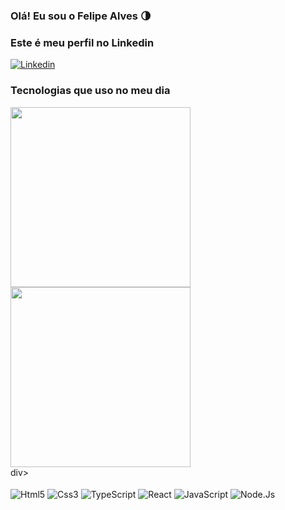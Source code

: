 


### Olá! Eu sou o Felipe Alves 🌗

### Este é meu perfil no Linkedin

[![Linkedin](https://img.shields.io/badge/LinkedIn-0077B5?style=for-the-badge&logo=linkedin&logoColor=white)](https://www.linkedin.com/in/felipe-alves-226392207/) 




### Tecnologias que uso no meu dia
<div styled="display: flex">
<img width='288px' src="https://github-readme-stats.vercel.app/api?username=Felipe-Lv&show_icons=true&theme=radical" />
<img width='288px' src="https://github-readme-stats.vercel.app/api/top-langs/?username=Felipe-Lv&theme=radical&show_icons=true" />
</div>div>

<div style="display: inline_block"></br>
    <img align="center" alt="Html5" src="https://img.shields.io/badge/HTML5-E34F26?style=for-the-badge&logo=html5&logoColor=white"/>
    <img align="center" alt="Css3" src="https://img.shields.io/badge/CSS3-1572B6?style=for-the-badge&logo=css3&logoColor=white"/>
    <img align="center" alt="TypeScript" src="https://img.shields.io/badge/TypeScript-007ACC?style=for-the-badge&logo=typescript&logoColor=white"/>
    <img align="center" alt="React" src="https://img.shields.io/badge/React-20232A?style=for-the-badge&logo=react&logoColor=61DAFB"/>
    <img align="center" alt="JavaScript" src="https://img.shields.io/badge/JavaScript-F7DF1E?style=for-the-badge&logo=javascript&logoColor=black"/>
    <img align="center" alt="Node.Js" src="https://img.shields.io/badge/Node.js-43853D?style=for-the-badge&logo=node.js&logoColor=white"/>

</div>
